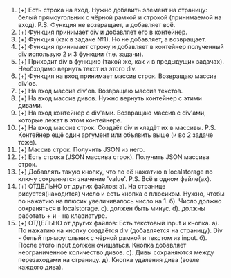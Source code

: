 1. (+) Есть строка на вход. Нужно добавить элемент на страницу: белый прямоугольник с чёрной рамкой и строкой (принимаемой на вход). P.S. Функция не возвращает, а добавляет всё.
2. (+) Функция принимает div и добавляет его в контейнер.
3. (+) Функция (как в задаче №1). Но не добавляет, а возвращает.
4. (+) Функция принимает строку и добавляет в контейнер полученный div использую 2 и 3 функции (т.е. задачи).
5. (+) Приходит div в функцию (такой же, как и в предыдущих задачах). Необходимо вернуть текст из этого div.
6. (+) Функция на вход принимает массив строк. Возвращаю массив div'ов.
7. (+) На вход массив div'ов. Возвращаю массив текстов.
8. (+) На вход массив дивов. Нужно вернуть контейнер с этими дивами.
9. (+) На вход контейнер с div'ами. Возвращаю массив с div'ами, которые лежат в этом контейнере.
10. (+) На вход массив строк. Создаёт div и кладёт их в массивы. P.S. Контейнер ещё один аргумент или объявить выше (и во 2 задаче тоже).
11. (+) Массив строк. Получить JSON из него.
12. (+) Есть строка (JSON массива строк). Получить JSON массива строк.
13. (+) Добавлять такую кнопку, что по её нажатию в localstorage по ключу сохраняется значение 'value'.
P.S. Всё в одном файле(ах).
14. (+) ОТДЕЛЬНО от других файлов: а). На странице рисуется(находится) число и есть кнопка с плюсиком. Нужно, чтобы по нажатию на плюсик увеличивалось число на 1. б). Число должно сохраняться в localstorage. с). должен быть минус. d). должны работать + и - на клавиатуре.
15. (+) ОТДЕЛЬНО от других файлов: Есть текстовый input и кнопка. а). По нажатию на кнопку создаётся div (добавляется на страницу). Div - белый прямоугольник с чёрной рамкой и текстом из input. б). После этого input должен очищаться. Кнопка добавляет неограниченное количество дивов. с). Дивы сохраняются между перезаходами на страницу. д). Кнопка удаления дива (возле каждого дива).
